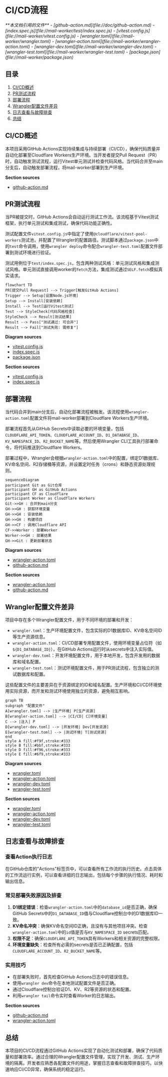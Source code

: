 # CI/CD流程

<cite>
**本文档引用的文件**  
- [github-action.md](file://doc/github-action.md)
- [index.spec.js](file://mail-worker/test/index.spec.js)
- [vitest.config.js](file://mail-worker/vitest.config.js)
- [wrangler.toml](file://mail-worker/wrangler.toml)
- [wrangler-action.toml](file://mail-worker/wrangler-action.toml)
- [wrangler-dev.toml](file://mail-worker/wrangler-dev.toml)
- [wrangler-test.toml](file://mail-worker/wrangler-test.toml)
- [package.json](file://mail-worker/package.json)
</cite>

## 目录
1. [CI/CD概述](#cicd概述)
2. [PR测试流程](#pr测试流程)
3. [部署流程](#部署流程)
4. [Wrangler配置文件差异](#wrangler配置文件差异)
5. [日志查看与故障排查](#日志查看与故障排查)
6. [总结](#总结)

## CI/CD概述

本项目采用GitHub Actions实现持续集成与持续部署（CI/CD），确保代码质量并自动化部署至Cloudflare Workers生产环境。当开发者提交Pull Request（PR）时，自动触发测试流程，运行Vitest单元测试并检查代码风格。当代码合并至main分支后，自动触发部署流程，将mail-worker部署到生产环境。

**Section sources**  
- [github-action.md](file://doc/github-action.md#L0-L37)

## PR测试流程

当PR被提交时，GitHub Actions会自动运行测试工作流。该流程基于Vitest测试框架，执行单元测试和集成测试，确保代码功能正确性。

测试配置文件`vitest.config.js`中指定了使用`@cloudflare/vitest-pool-workers`测试池，并配置了Wrangler的配置路径。测试脚本通过`package.json`中的`test`命令调用，使用`wrangler deploy`命令配合`wrangler-test.toml`配置文件部署到测试环境进行验证。

测试用例位于`test/index.spec.js`，包含两种测试风格：单元测试风格和集成测试风格。单元测试直接调用worker的`fetch`方法，集成测试通过`SELF.fetch`模拟真实请求。

```mermaid
flowchart TD
PR[提交Pull Request] --> Trigger[触发GitHub Actions]
Trigger --> Setup[设置Node.js环境]
Setup --> Install[安装依赖]
Install --> Test[运行Vitest测试]
Test --> StyleCheck[代码风格检查]
StyleCheck --> Result[测试结果]
Result --> Pass["测试通过: 可合并"]
Result --> Fail["测试失败: 需修复"]
```

**Diagram sources**  
- [vitest.config.js](file://mail-worker/vitest.config.js#L0-L10)
- [index.spec.js](file://mail-worker/test/index.spec.js#L0-L19)
- [package.json](file://mail-worker/package.json#L0-L28)

**Section sources**  
- [vitest.config.js](file://mail-worker/vitest.config.js#L0-L10)
- [index.spec.js](file://mail-worker/test/index.spec.js#L0-L19)

## 部署流程

当代码合并到main分支后，自动化部署流程被触发。该流程使用`wrangler-action.toml`配置文件将mail-worker部署到Cloudflare Workers生产环境。

部署流程首先从GitHub Secrets中读取必要的环境变量，包括`CLOUDFLARE_API_TOKEN`、`CLOUDFLARE_ACCOUNT_ID`、`D1_DATABASE_ID`、`KV_NAMESPACE_ID`、`R2_BUCKET_NAME`等。然后使用Wrangler CLI工具执行部署命令，将代码推送到Cloudflare Workers。

部署过程中，Wrangler会根据`wrangler-action.toml`中的配置，绑定D1数据库、KV命名空间、R2存储桶等资源，并设置定时任务（crons）和静态资源处理规则。

```mermaid
sequenceDiagram
participant Git as Git仓库
participant GH as GitHub Actions
participant CF as Cloudflare
participant Worker as Cloudflare Workers
Git->>GH : 合并到main分支
GH->>GH : 获取环境变量
GH->>GH : 安装依赖
GH->>GH : 构建项目
GH->>CF : 调用Cloudflare API
CF->>Worker : 部署Worker
Worker->>GH : 部署结果
GH->>Git : 更新部署状态
```

**Diagram sources**  
- [wrangler-action.toml](file://mail-worker/wrangler-action.toml#L0-L39)
- [github-action.md](file://doc/github-action.md#L0-L37)

**Section sources**  
- [wrangler-action.toml](file://mail-worker/wrangler-action.toml#L0-L39)
- [github-action.md](file://doc/github-action.md#L0-L37)

## Wrangler配置文件差异

项目中存在多个Wrangler配置文件，用于不同环境的部署和开发：

- `wrangler.toml`：生产环境配置文件，包含实际的D1数据库ID、KV命名空间ID等生产资源信息。
- `wrangler-action.toml`：CI/CD部署专用配置文件，使用环境变量占位符（如`${D1_DATABASE_ID}`），在GitHub Actions运行时从secrets中注入实际值。
- `wrangler-dev.toml`：开发环境配置文件，用于本地开发，包含开发用的数据库和域名配置。
- `wrangler-test.toml`：测试环境配置文件，用于PR测试流程，包含独立的测试数据库和配置。

这些配置文件的主要差异在于资源绑定的ID和域名配置。生产环境和CI/CD环境使用实际资源，而开发和测试环境使用独立的资源，避免相互影响。

```mermaid
graph TB
subgraph "配置文件"
A[wrangler.toml] --> |生产环境| P[生产资源]
B[wrangler-action.toml] --> |CI/CD| C[环境变量]
C --> |注入| P
D[wrangler-dev.toml] --> |开发环境| Dev[开发资源]
E[wrangler-test.toml] --> |测试环境| T[测试资源]
end
style A fill:#f9f,stroke:#333
style B fill:#bbf,stroke:#333
style D fill:#f96,stroke:#333
style E fill:#6f9,stroke:#333
```

**Diagram sources**  
- [wrangler.toml](file://mail-worker/wrangler.toml#L0-L40)
- [wrangler-action.toml](file://mail-worker/wrangler-action.toml#L0-L39)
- [wrangler-dev.toml](file://mail-worker/wrangler-dev.toml#L0-L30)
- [wrangler-test.toml](file://mail-worker/wrangler-test.toml#L0-L40)

**Section sources**  
- [wrangler.toml](file://mail-worker/wrangler.toml#L0-L40)
- [wrangler-action.toml](file://mail-worker/wrangler-action.toml#L0-L39)
- [wrangler-dev.toml](file://mail-worker/wrangler-dev.toml#L0-L30)
- [wrangler-test.toml](file://mail-worker/wrangler-test.toml#L0-L40)

## 日志查看与故障排查

### 查看Action执行日志
在GitHub仓库的"Actions"标签页中，可以查看所有工作流的执行历史。点击具体的工作流运行实例，可以查看详细的日志输出，包括每个步骤的执行情况、耗时和输出信息。

### 常见部署失败原因及排查
1. **D1绑定错误**：检查`wrangler-action.toml`中的`database_id`是否正确，确保GitHub Secrets中的`D1_DATABASE_ID`值与Cloudflare控制台中的D1数据库ID一致。
2. **KV命名冲突**：确保KV命名空间ID正确，且没有与其他项目冲突。检查`wrangler-action.toml`中的`id`值是否与`KV_NAMESPACE_ID` secrets匹配。
3. **权限不足**：确保`CLOUDFLARE_API_TOKEN`具有Workers和相关资源的完整权限。
4. **环境变量缺失**：检查所有必需的secrets是否已正确配置，包括`CLOUDFLARE_ACCOUNT_ID`、`R2_BUCKET_NAME`等。

### 实用技巧
- 在部署失败时，首先检查GitHub Actions日志中的错误信息。
- 使用`wrangler dev`命令在本地测试配置文件是否正确。
- 通过Cloudflare控制台验证D1、KV、R2等资源的状态和配置。
- 利用`wrangler tail`命令实时查看Worker的日志输出。

**Section sources**  
- [github-action.md](file://doc/github-action.md#L0-L37)
- [wrangler-action.toml](file://mail-worker/wrangler-action.toml#L0-L39)

## 总结

本项目的CI/CD流程通过GitHub Actions实现了自动化测试和部署，确保了代码质量和部署效率。通过合理的Wrangler配置文件管理，实现了开发、测试、生产环境的隔离。开发者应熟悉各配置文件的用途，掌握日志查看和故障排查技巧，以快速响应CI/CD异常，确保系统的稳定运行。